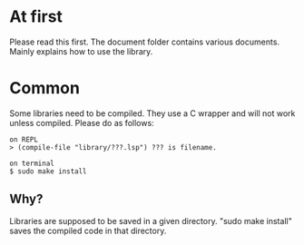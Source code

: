 # At first
Please read this first.
The document folder contains various documents. Mainly explains how to use the library.

# Common
Some libraries need to be compiled. They use a C wrapper and will not work unless compiled. Please do as follows:

```
on REPL
> (compile-file "library/???.lsp") ??? is filename.

on terminal
$ sudo make install

```

## Why?
Libraries are supposed to be saved in a given directory. "sudo make install" saves the compiled code in that directory.